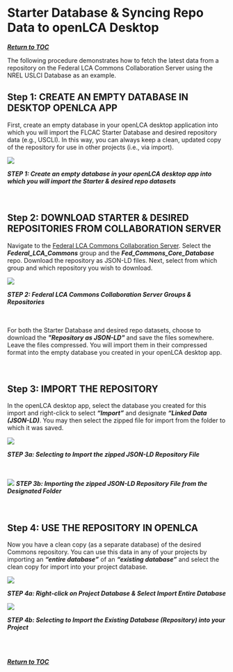 # Starter Database & Syncing Repo Data to openLCA Desktop

[**_Return to TOC_**](../00-sub-handbook-landing.md)

The following procedure demonstrates how to fetch the latest data from a repository on the Federal LCA Commons Collaboration Server using the NREL USLCI Database as an example.

## Step 1: CREATE AN EMPTY DATABASE IN DESKTOP OPENLCA APP

First, create an empty database in your openLCA desktop application into which you will import the FLCAC Starter Database and desired repository data (e.g., USCLI). In this way, you can always keep a clean, updated copy of the repository for use in other projects (i.e., via import). 

![](https://github.com/uslci-admin/uslci-content/blob/dev/images/Create_empty_database.png)

**_STEP 1: Create an empty database in your openLCA desktop app into which you will import the Starter & desired repo datasets_**
<br>
<br>
<br>


## Step 2: DOWNLOAD STARTER & DESIRED REPOSITORIES FROM COLLABORATION SERVER

Navigate to the [Federal LCA Commons Collaboration Server](https://www.lcacommons.gov/lca-collaboration). Select the _**Federal_LCA_Commons**_ group and the _**Fed_Commons_Core_Database**_ repo. Download the repository as JSON-LD files. Next, select from which group and which repository you wish to download.

![](https://github.com/uslci-admin/uslci-content/blob/dev/images/2.%20Downloading%20from%20FLCAC.png)

**_STEP 2: Federal LCA Commons Collaboration Server Groups & Repositories_**
<br>
<br>
<br>

For both the Starter Database and desired repo datasets, choose to download the **_"Repository as JSON-LD"_** and save the files somewhere. Leave the files compressed. You will import them in their compressed format into the empty database you created in your openLCA desktop app.
<br>
<br>
<br>

## Step 3: IMPORT THE REPOSITORY

In the openLCA desktop app, select the database you created for this import and right-click to select **_“Import”_** and designate **_“Linked Data (JSON-LD)_**. You may then select the zipped file for import from the folder to which it was saved.

![](https://github.com/uslci-admin/uslci-content/blob/dev/images/4.%20Right%20click%20%26%20select%20JSON-LD%20Import.png)

**_STEP 3a: Selecting to Import the zipped JSON-LD Repository File_**
<br>
<br>
<br>

![](https://github.com/uslci-admin/uslci-content/blob/dev/images/5.%20Select%20USLCI%20repository%20to%20import.png)
**_STEP 3b: Importing the zipped JSON-LD Repository File from the Designated Folder_**
<br>
<br>
<br>



## Step 4: USE THE REPOSITORY IN OPENLCA

Now you have a clean copy (as a separate database) of the desired Commons repository.  You can use this data in any of your projects by importing an **_“entire database”_** of an **_“existing database”_** and select the clean copy for import into your project database.


![](https://github.com/uslci-admin/uslci-content/blob/dev/images/6.%20Import%20entire%20database.png)
<br>


**_STEP 4a: Right-click on Project Database & Select Import Entire Database_**
<br>

![](https://github.com/uslci-admin/uslci-content/blob/dev/images/7.%20Import%20existing%20database.png)

**_STEP 4b: Selecting to Import the Existing Database (Repository) into your Project_**
<br>

<br>
<br>

[**_Return to TOC_**](../00-sub-handbook-landing.md)
